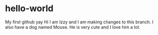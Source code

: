 # hello-world
My first github yay
Hi I am Izzy and I am making changes to this branch. I also have a dog named Mouse. He is very cute and I love him a lot.
